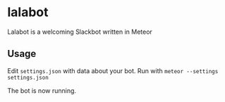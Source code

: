 # lalabot
Lalabot is a welcoming Slackbot written in Meteor

## Usage

Edit `settings.json` with data about your bot.
Run with `meteor --settings settings.json`

The bot is now running.
